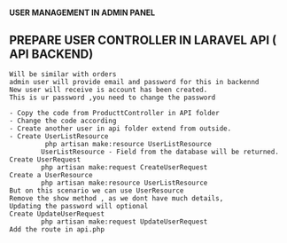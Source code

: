 #### USER MANAGEMENT IN ADMIN PANEL

## PREPARE USER CONTROLLER IN LARAVEL API ( API BACKEND)
    Will be similar with orders
    admin user will provide email and password for this in backennd
    New user will receive is account has been created.
    This is ur password ,you need to change the password
    
    - Copy the code from ProducttController in API folder
    - Change the code according
    - Create another user in api folder extend from outside.
    - Create UserListResource 
             php artisan make:resource UserListResource 
            UserListResource - Field from the database will be returned.
    Create UserRequest
            php artisan make:request CreateUserRequest  
    Create a UserResource
            php artisan make:resource UserListResource 
    But on this scenario we can use UserResource
    Remove the show method , as we dont have much details,
    Updating the password will optional
    Create UpdateUserRequest
            php artisan make:request UpdateUserRequest  
    Add the route in api.php
        
